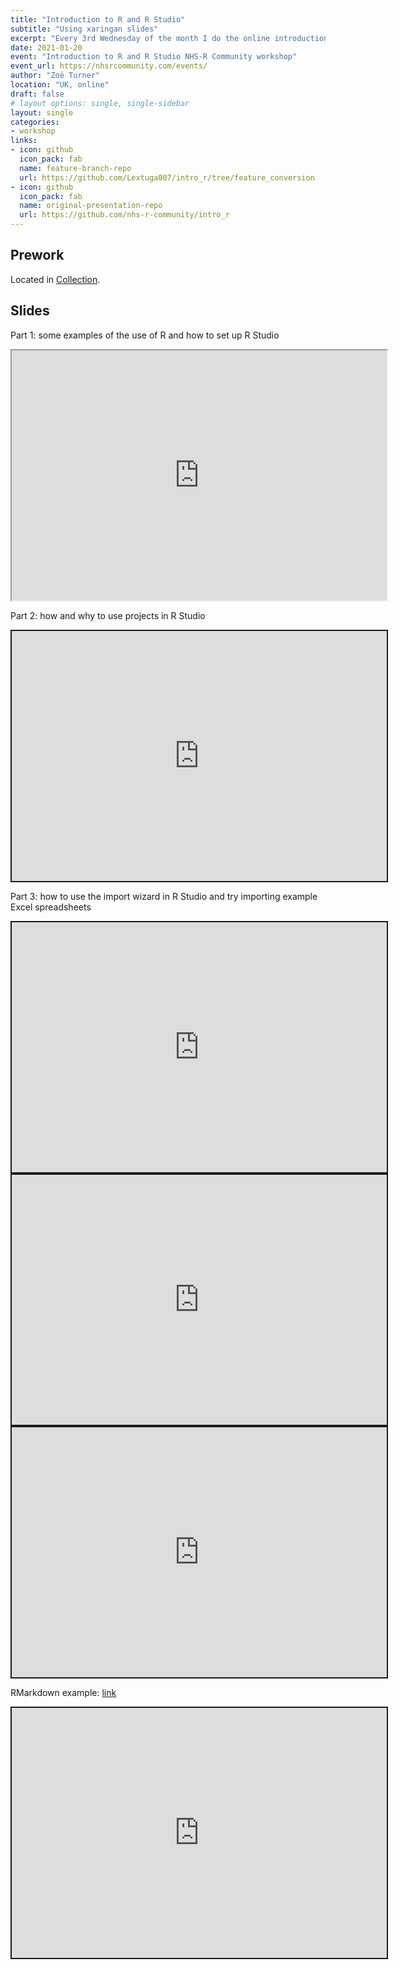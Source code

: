 ```yaml
---
title: "Introduction to R and R Studio"
subtitle: "Using xaringan slides"
excerpt: "Every 3rd Wednesday of the month I do the online introduction workshop for NHS-R Community"
date: 2021-01-20
event: "Introduction to R and R Studio NHS-R Community workshop"
event_url: https://nhsrcommunity.com/events/
author: "Zoë Turner"
location: "UK, online"
draft: false
# layout options: single, single-sidebar
layout: single
categories:
- workshop
links:
- icon: github
  icon_pack: fab
  name: feature-branch-repo
  url: https://github.com/Lextuga007/intro_r/tree/feature_conversion
- icon: github
  icon_pack: fab
  name: original-presentation-repo
  url: https://github.com/nhs-r-community/intro_r
---
```


## Prework 

Located in [Collection](https://philosopher-analyst.netlify.app/collection/).

## Slides

Part 1: some examples of the use of R and how to set up R Studio

<iframe src="https://lextuga007.github.io/intro_r/01-workshop_intro.html#1" width="600" height="400" loading="lazy" allowfullscreen></iframe> <script>fitvids('.shareagain', {players: 'iframe'});</script>

Part 2: how and why to use projects in R Studio

<iframe src="https://lextuga007.github.io/intro_r/02-workshop_projects.html#1" width="600" height="400" style="border:2px solid currentColor;" loading="lazy" allowfullscreen></iframe> <script>fitvids('.shareagain', {players: 'iframe'});</script>

Part 3: how to use the import wizard in R Studio and try importing example Excel spreadsheets 

<iframe src="https://lextuga007.github.io/intro_r/03-workshop_import_data.html#1" width="600" height="400" style="border:2px solid currentColor;" loading="lazy" allowfullscreen></iframe> <script>fitvids('.shareagain', {players: 'iframe'});</script>

<iframe src="https://lextuga007.github.io/intro_r/04-workshop_ggplot2.html#1" width="600" height="400" style="border:2px solid currentColor;" loading="lazy" allowfullscreen></iframe> <script>fitvids('.shareagain', {players: 'iframe'});</script>

<iframe src="https://lextuga007.github.io/intro_r/05-workshop_functions.html#1" width="600" height="400" style="border:2px solid currentColor;" loading="lazy" allowfullscreen></iframe> <script>fitvids('.shareagain', {players: 'iframe'});</script>

RMarkdown example: [link](https://lextuga007.github.io/intro_r/intro-rmarkdown.html)

<iframe src="https://lextuga007.github.io/intro_r/intro-rmarkdown.html" width="600" height="400" style="border:2px solid currentColor;" loading="lazy" allowfullscreen></iframe>
